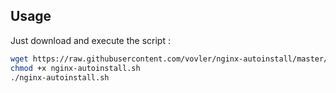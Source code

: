 ## Usage

Just download and execute the script :

```sh
wget https://raw.githubusercontent.com/vovler/nginx-autoinstall/master/nginx-autoinstall.sh
chmod +x nginx-autoinstall.sh
./nginx-autoinstall.sh
```
